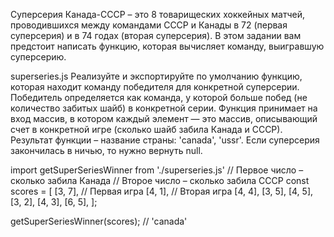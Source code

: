 Суперсерия Канада-СССР – это 8 товарищеских хоккейных матчей, проводившихся между командами СССР и
Канады в 72 (первая суперсерия) и в 74 годах (вторая суперсерия). В этом задании вам предстоит написать функцию, 
которая вычисляет команду, выигравшую суперсерию.

superseries.js
Реализуйте и экспортируйте по умолчанию функцию, которая находит команду победителя для конкретной суперсерии. 
Победитель определяется как команда, у которой больше побед (не количество забитых шайб) в конкретной серии. 
Функция принимает на вход массив, в котором каждый элемент — это массив, описывающий счет в конкретной игре (сколько шайб забила Канада и СССР). 
Результат функции – название страны: 'canada', 'ussr'. Если суперсерия закончилась в ничью, то нужно вернуть null.


import getSuperSeriesWinner from './superseries.js'
// Первое число – сколько забила Канада
// Второе число – сколько забила СССР
const scores = [
[3, 7], // Первая игра
[4, 1], // Вторая игра
[4, 4],
[3, 5],
[4, 5],
[3, 2],
[4, 3],
[6, 5],
];

getSuperSeriesWinner(scores); // 'canada'
